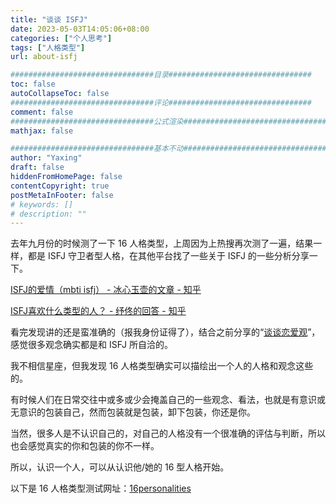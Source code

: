 ```yaml
---
title: "谈谈 ISFJ"
date: 2023-05-03T14:05:06+08:00
categories: ["个人思考"]
tags: ["人格类型"]
url: about-isfj

################################目录################################
toc: false
autoCollapseToc: false
################################评论################################
comment: false
################################公式渲染################################
mathjax: false

################################基本不动################################
author: "Yaxing"
draft: false
hiddenFromHomePage: false
contentCopyright: true
postMetaInFooter: false
# keywords: []
# description: ""
---
```


去年九月份的时候测了一下 16 人格类型，上周因为上热搜再次测了一遍，结果一样，都是 ISFJ 守卫者型人格，在其他平台找了一些关于 ISFJ 的一些分析分享一下。<!--more-->

[ISFJ的爱情（mbti isfj） - 冰心玉壶的文章 - 知乎](https://zhuanlan.zhihu.com/p/70979343)

[ISFJ喜欢什么类型的人？ - 纾佟的回答 - 知乎](https://www.zhihu.com/question/523485641/answer/2693364983)

看完发现讲的还是蛮准确的（报我身份证得了），结合之前分享的“[谈谈恋爱观](https://yaxing97.com/view-of-love/)”，感觉很多观念确实都是和 ISFJ 所自洽的。

我不相信星座，但我发现 16 人格类型确实可以描绘出一个人的人格和观念这些的。

有时候人们在日常交往中或多或少会掩盖自己的一些观念、看法，也就是有意识或无意识的包装自己，然而包装就是包装，卸下包装，你还是你。

当然，很多人是不认识自己的，对自己的人格没有一个很准确的评估与判断，所以也会感觉真实的你和包装的你不一样。

所以，认识一个人，可以从认识他/她的 16 型人格开始。

以下是 16 人格类型测试网址：[16personalities](https://www.16personalities.com/ch)
